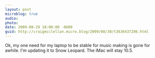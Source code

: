 ```yaml
---
layout: post
microblog: true
audio: 
photo: 
date: 2009-08-29 18:00:00 -0600
guid: http://craigmcclellan.micro.blog/2009/08/30/t3636437286.html
---
```

Ok, my one need for my laptop to be stable for music making is gone for awhile.  I'm updating it to Snow Leopard.  The iMac will stay 10.5.
